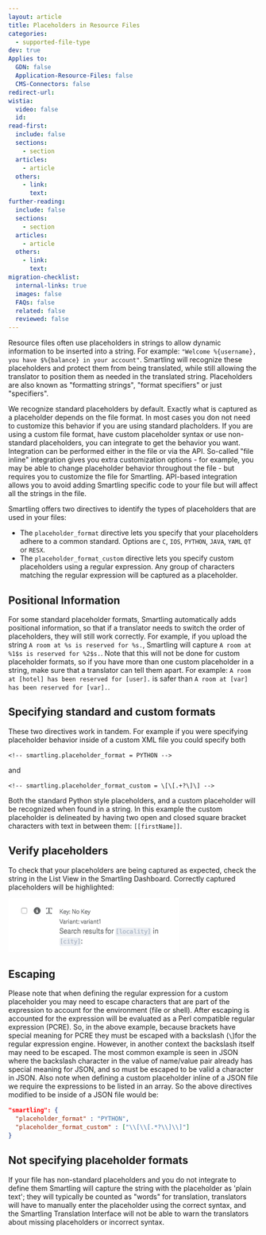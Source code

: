 ```yaml
---
layout: article
title: Placeholders in Resource Files
categories:
  - supported-file-type
dev: true
Applies to:
  GDN: false
  Application-Resource-Files: false
  CMS-Connectors: false
redirect-url:
wistia:
  video: false
  id:
read-first:
  include: false
  sections:
    - section
  articles:
    - article
  others:
    - link:
      text:
further-reading:
  include: false
  sections:
    - section
  articles:
    - article
  others:
    - link:
      text:
migration-checklist:
  internal-links: true
  images: false
  FAQs: false
  related: false
  reviewed: false
---
```


Resource files often use placeholders in strings to allow dynamic information to be inserted into a string. For example:
`"Welcome %{username}, you have $%{balance} in your account"`. Smartling will recognize these placeholders and protect them from being translated, while still allowing the translator to position them as needed in the translated string. Placeholders are also known as "formatting strings", "format specifiers" or just "specifiers".

We recognize standard placeholders by default.  Exactly what is captured as a placeholder depends on the file format. In most cases you don not need to customize this behavior if you are using standard placholders. If you are using a custom file format, have custom placeholder syntax or use non-standard placeholders, you can integrate to get the behavior you want. Integration can be performed either in the file or via the API. So-called "file inline" integration gives you extra customization options - for example, you may be able to change placeholder behavior throughout the file - but requires you to customize the file for Smartling. API-based integration allows you to avoid adding Smartling specific code to your file but will affect all the strings in the file.

Smartling offers two directives to identify the types of placeholders that are used in your files:

* The `placeholder_format` directive lets you specify that your placeholders adhere to a common standard. Options are `C`, `IOS`, `PYTHON`, `JAVA`, `YAML` `QT` or `RESX`.
* The `placeholder_format_custom` directive lets you specify custom placeholders using a regular expression. Any group of characters matching the regular expression will be captured as a placeholder.

## Positional Information

For some standard placeholder formats, Smartling automatically adds positional information, so that if a translator needs to switch the order of placeholders, they will still work correctly. For example, if you upload the string `A room at %s is reserved for %s.`, Smartling will capture `A room at %1$s is reserved for %2$s.`. Note that this will not be done for custom placeholder formats, so if you have more than one custom placeholder in a string, make sure that a translator can tell them apart. For example: `A room at [hotel] has been reserved for [user].` is safer than `A room at [var] has been reserved for [var].`.  

## Specifying standard and custom formats

These two directives work in tandem. For example if you were specifying placeholder behavior inside of a custom XML file you could specify both

~~~
<!-- smartling.placeholder_format = PYTHON -->
~~~

and

~~~
<!-- smartling.placeholder_format_custom = \[\[.+?\]\] -->
~~~

Both the standard Python style placeholders, and a custom placeholder will be recognized when found in a string. In this example the custom placeholder is delineated by having two open and closed square bracket characters with text in between them: `[[firstName]]`.

## Verify placeholders

To check that your placeholders are being captured as expected, check the string in the List View in the Smartling Dashboard. Correctly captured placeholders will be highlighted:

![](/uploads/placeholder_in_lv.png)

## Escaping

Please note that when defining the regular expression for a custom placeholder you may need to escape characters that are part of the expression to account for the environment (file or shell). After escaping is accounted for the expression will be evaluated as a Perl compatible regular expression (PCRE).  So, in the above example, because brackets have special meaning for PCRE they must be escaped with a backslash (`\`)for the regular expression engine.  However, in another context the backslash itself may need to be escaped.  The most common example is seen in JSON where the backslash character in the value of name/value pair already has special meaning for JSON, and so must be escaped to be valid a character in JSON. Also note when defining a custom placeholder inline of a JSON file we require the expressions to be listed in an array. So the above directives modified to be inside of a JSON file would be:

~~~json
"smartling": {
  "placeholder_format" : "PYTHON",
  "placeholder_format_custom" : ["\\[\\[.*?\\]\\]"]
}
~~~

## Not specifying placeholder formats

If your file has non-standard placeholders and you do not integrate to define them Smartling will capture the string with the placeholder as 'plain text'; they will typically be counted as "words" for translation, translators will have to manually enter the placeholder using the correct syntax, and the Smartling Translation Interface will not be able to warn the translators about missing placeholders or incorrect syntax.
